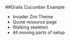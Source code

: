 ##Grails Cucumber Example
<ul>
	<li class="fragment roll-in">Invader Zim Theme</li>
	<li class="fragment roll-in">Quote resource page</li>
	<li class="fragment roll-in">Walking skeleton</li>
	<li class="fragment roll-in">All moving parts of setup</li>
</ul>